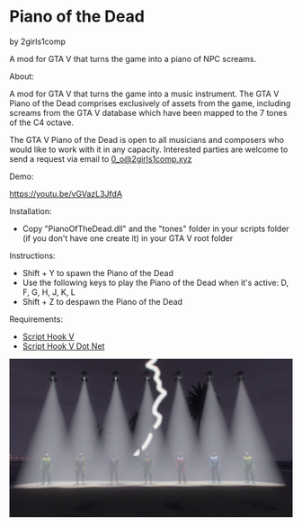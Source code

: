 # Piano of the Dead
by 2girls1comp

A mod for GTA V that turns the game into a piano of NPC screams.


About:

A mod for GTA V that turns the game into a music instrument. The GTA V Piano of the Dead comprises exclusively of assets from the game, including screams from the GTA V database which have been mapped to the 7 tones of the C4 octave.

The GTA V Piano of the Dead is open to all musicians and composers who would like to work with it in any capacity. Interested parties are welcome to send a request via email to 0_o@2girls1comp.xyz

Demo:

https://youtu.be/vGVazL3JfdA

Installation:
- Copy "PianoOfTheDead.dll" and the "tones" folder in your scripts folder (if you don't have one create it) in your GTA V root folder

Instructions:
- Shift + Y to spawn the Piano of the Dead
- Use the following keys to play the Piano of the Dead when it's active: D, F, G, H, J, K, L
- Shift + Z to despawn the Piano of the Dead

Requirements:
- [Script Hook V](http://www.dev-c.com/gtav/scripthookv/)
- [Script Hook V Dot Net](https://github.com/crosire/scripthookvdotnet/releases)

![PianoOfTheDead](screenshots/PianoOfTheDead1.jpg)
